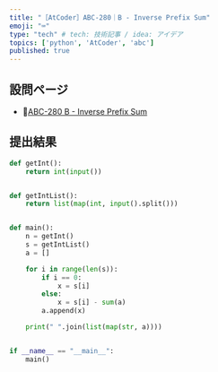 ```yaml
---
title: "［AtCoder］ABC-280｜B - Inverse Prefix Sum"
emoji: "⌨️"
type: "tech" # tech: 技術記事 / idea: アイデア
topics: ['python', 'AtCoder', 'abc']
published: true
---
```


## 設問ページ

- 🔗[ABC-280 B - Inverse Prefix Sum](https://atcoder.jp/contests/abc280/tasks/abc280_b)

## 提出結果

```python
def getInt():
    return int(input())


def getIntList():
    return list(map(int, input().split()))


def main():
    n = getInt()
    s = getIntList()
    a = []

    for i in range(len(s)):
        if i == 0:
            x = s[i]
        else:
            x = s[i] - sum(a)
        a.append(x)

    print(" ".join(list(map(str, a))))


if __name__ == "__main__":
    main()
```
